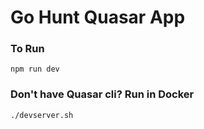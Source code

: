 # Go Hunt Quasar App 

### To Run
```
npm run dev
```
### Don't have Quasar cli? Run in Docker
```
./devserver.sh
```
